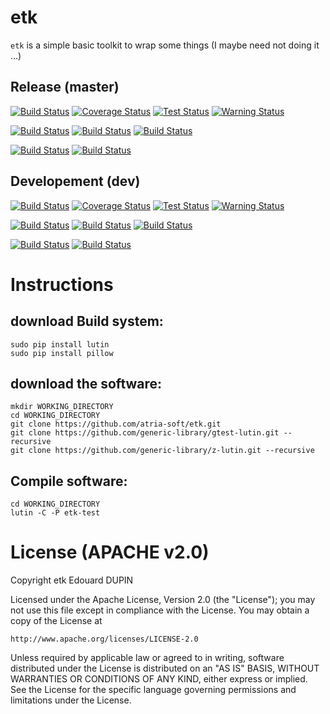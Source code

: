 etk
===

`etk` is a simple basic toolkit to wrap some things (I maybe need not doing it ...)

Release (master)
----------------

[![Build Status](https://travis-ci.org/atria-soft/etk.svg?branch=master)](https://travis-ci.org/atria-soft/etk)
[![Coverage Status](http://atria-soft.com/ci/coverage/atria-soft/etk.svg?branch=master)](http://atria-soft.com/ci/atria-soft/etk)
[![Test Status](http://atria-soft.com/ci/test/atria-soft/etk.svg?branch=master)](http://atria-soft.com/ci/atria-soft/etk)
[![Warning Status](http://atria-soft.com/ci/warning/atria-soft/etk.svg?branch=master)](http://atria-soft.com/ci/atria-soft/etk)

[![Build Status](http://atria-soft.com/ci/build/atria-soft/etk.svg?branch=master&tag=Linux)](http://atria-soft.com/ci/atria-soft/etk)
[![Build Status](http://atria-soft.com/ci/build/atria-soft/etk.svg?branch=master&tag=MacOs)](http://atria-soft.com/ci/atria-soft/etk)
[![Build Status](http://atria-soft.com/ci/build/atria-soft/etk.svg?branch=master&tag=Mingw)](http://atria-soft.com/ci/atria-soft/etk)

[![Build Status](http://atria-soft.com/ci/build/atria-soft/etk.svg?branch=master&tag=Android)](http://atria-soft.com/ci/atria-soft/etk)
[![Build Status](http://atria-soft.com/ci/build/atria-soft/etk.svg?branch=master&tag=IOs)](http://atria-soft.com/ci/atria-soft/etk)

Developement (dev)
------------------

[![Build Status](https://travis-ci.org/atria-soft/etk.svg?branch=dev)](https://travis-ci.org/atria-soft/etk)
[![Coverage Status](http://atria-soft.com/ci/coverage/atria-soft/etk.svg?branch=dev)](http://atria-soft.com/ci/atria-soft/etk)
[![Test Status](http://atria-soft.com/ci/test/atria-soft/etk.svg?branch=dev)](http://atria-soft.com/ci/atria-soft/etk)
[![Warning Status](http://atria-soft.com/ci/warning/atria-soft/etk.svg?branch=dev)](http://atria-soft.com/ci/atria-soft/etk)

[![Build Status](http://atria-soft.com/ci/build/atria-soft/etk.svg?branch=dev&tag=Linux)](http://atria-soft.com/ci/atria-soft/etk)
[![Build Status](http://atria-soft.com/ci/build/atria-soft/etk.svg?branch=dev&tag=MacOs)](http://atria-soft.com/ci/atria-soft/etk)
[![Build Status](http://atria-soft.com/ci/build/atria-soft/etk.svg?branch=dev&tag=Mingw)](http://atria-soft.com/ci/atria-soft/etk)

[![Build Status](http://atria-soft.com/ci/build/atria-soft/etk.svg?branch=dev&tag=Android)](http://atria-soft.com/ci/atria-soft/etk)
[![Build Status](http://atria-soft.com/ci/build/atria-soft/etk.svg?branch=dev&tag=IOs)](http://atria-soft.com/ci/atria-soft/etk)


Instructions
============

download Build system:
----------------------

	sudo pip install lutin
	sudo pip install pillow

download the software:
----------------------

	mkdir WORKING_DIRECTORY
	cd WORKING_DIRECTORY
	git clone https://github.com/atria-soft/etk.git
	git clone https://github.com/generic-library/gtest-lutin.git --recursive
	git clone https://github.com/generic-library/z-lutin.git --recursive

Compile software:
-----------------

	cd WORKING_DIRECTORY
	lutin -C -P etk-test


License (APACHE v2.0)
=====================
Copyright etk Edouard DUPIN

Licensed under the Apache License, Version 2.0 (the "License");
you may not use this file except in compliance with the License.
You may obtain a copy of the License at

    http://www.apache.org/licenses/LICENSE-2.0

Unless required by applicable law or agreed to in writing, software
distributed under the License is distributed on an "AS IS" BASIS,
WITHOUT WARRANTIES OR CONDITIONS OF ANY KIND, either express or implied.
See the License for the specific language governing permissions and
limitations under the License.

